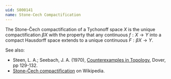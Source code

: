 ```yaml
---
uid: S000141
name: Stone-Cech Compactification
---
```

The Stone-Čech compactification of a Tychonoff space $X$ is the unique compactification $\beta X$ with the property that any continuous $f: X \rightarrow Y$ into a compact Hausdorff space extends to a unique continuous $F: \beta X \rightarrow Y$.

See also:

* Steen, L. A.; Seebach, J. A. (1970), [Counterexamples in Topology](http://books.google.com/books/about/Counterexamples_in_Topology.html?id=DkEuGkOtSrUC), Dover, pp 129-132.
* [Stone–Čech compactification](http://en.wikipedia.org/wiki/Stone%E2%80%93%C4%8Cech_compactification) on Wikipedia.

